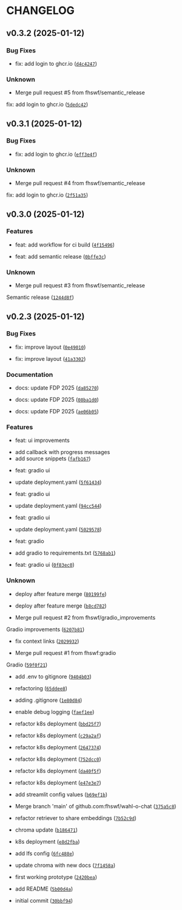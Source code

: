 # CHANGELOG


## v0.3.2 (2025-01-12)

### Bug Fixes

* fix: add login to ghcr.io ([`d4c4247`](https://github.com/fhswf/wahl-o-chat/commit/d4c4247334a92ae494ad430514629b5da6f9f762))

### Unknown

* Merge pull request #5 from fhswf/semantic_release

fix: add login to ghcr.io ([`5dedc42`](https://github.com/fhswf/wahl-o-chat/commit/5dedc42030258d79fa6e908ba9a4ab4741d8df4c))


## v0.3.1 (2025-01-12)

### Bug Fixes

* fix: add login to ghcr.io ([`eff3e4f`](https://github.com/fhswf/wahl-o-chat/commit/eff3e4f7087c750fb75c87a9d93c41f9cf37557f))

### Unknown

* Merge pull request #4 from fhswf/semantic_release

fix: add login to ghcr.io ([`2f51a35`](https://github.com/fhswf/wahl-o-chat/commit/2f51a359faea34204f5303b4c7643f45dd0892aa))


## v0.3.0 (2025-01-12)

### Features

* feat: add workflow for ci build ([`4f15496`](https://github.com/fhswf/wahl-o-chat/commit/4f154967d532f990384bc300625809c503336a90))

* feat: add semantic release ([`0bffe3c`](https://github.com/fhswf/wahl-o-chat/commit/0bffe3cc2e4c08651bd561ac9b0611fbd00b352b))

### Unknown

* Merge pull request #3 from fhswf/semantic_release

Semantic release ([`1244d8f`](https://github.com/fhswf/wahl-o-chat/commit/1244d8f98f49c8a2cbe340effebf0336a1810b30))


## v0.2.3 (2025-01-12)

### Bug Fixes

* fix: improve layout ([`0e49010`](https://github.com/fhswf/wahl-o-chat/commit/0e49010674ba54087442b62c76683606d60c989f))

* fix: improve layout ([`41a3302`](https://github.com/fhswf/wahl-o-chat/commit/41a330231424d9975c803fdd161b7b70b6ee0811))

### Documentation

* docs: update FDP 2025 ([`da85270`](https://github.com/fhswf/wahl-o-chat/commit/da85270369d7cc807f1049492feff8c061809f68))

* docs: update FDP 2025 ([`08ba1d0`](https://github.com/fhswf/wahl-o-chat/commit/08ba1d0119e4f1af27262cd116110c07b4eb6a43))

* docs: update FDP 2025 ([`ae06b05`](https://github.com/fhswf/wahl-o-chat/commit/ae06b05e01e2402b553d232f3b65208a2aab6d51))

### Features

* feat: ui improvements

- add callback with progress messages
- add source snippets ([`fafb167`](https://github.com/fhswf/wahl-o-chat/commit/fafb16733fd83193ece2cfcd18709c095d043fb9))

* feat: gradio ui

- update deployment.yaml ([`5f61434`](https://github.com/fhswf/wahl-o-chat/commit/5f61434f66ce53fed07f2fda4ffb3f503b3703a3))

* feat: gradio ui

- update deployment.yaml ([`94cc544`](https://github.com/fhswf/wahl-o-chat/commit/94cc5443b5d0eb3554a371cef9f7aa3d44a2f7d8))

* feat: gradio ui

- update deployment.yaml ([`5029578`](https://github.com/fhswf/wahl-o-chat/commit/50295780f7724e5c93676350a294ed0fe1370bb2))

* feat: gradio

- add gradio to requirements.txt ([`5768ab1`](https://github.com/fhswf/wahl-o-chat/commit/5768ab1759cf4fff48c83d0ff4d1073ae23fc808))

* feat: gradio ui ([`0f83ec0`](https://github.com/fhswf/wahl-o-chat/commit/0f83ec0b749fbda53d94d0e190642f80b2c51316))

### Unknown

* deploy after feature merge ([`80199fe`](https://github.com/fhswf/wahl-o-chat/commit/80199fec7ad719dd22363155295e5f69b2e324c9))

* deploy after feature merge ([`b8cd782`](https://github.com/fhswf/wahl-o-chat/commit/b8cd7821c9b22cd31415dcd0927ba91fdb2e8fd7))

* Merge pull request #2 from fhswf/gradio_improvements

Gradio improvements ([`6207b81`](https://github.com/fhswf/wahl-o-chat/commit/6207b815cbff2e5c30c60e8bae7a05e72ef5dcbe))

* fix context links ([`2029932`](https://github.com/fhswf/wahl-o-chat/commit/2029932c9d5d084a205bc9b503dba5c6dc3225e7))

* Merge pull request #1 from fhswf:gradio

Gradio ([`59f0f21`](https://github.com/fhswf/wahl-o-chat/commit/59f0f210f38ed12a4217eda3908d26d0f8224ebd))

* add .env to gitignore ([`9404b03`](https://github.com/fhswf/wahl-o-chat/commit/9404b03b9d1ddfee4ce89d12b8ca2e1540a05d0d))

* refactoring ([`65ddee8`](https://github.com/fhswf/wahl-o-chat/commit/65ddee8487b3cefd261b10aa3d6cc30008e7b0c0))

* adding .gitignore ([`1e80d84`](https://github.com/fhswf/wahl-o-chat/commit/1e80d84de3fda612c601d3973a642ea98bdd7885))

* enable debug logging ([`faef1ee`](https://github.com/fhswf/wahl-o-chat/commit/faef1ee0b818e37acfa368ee86b4bf273bfcee95))

* refactor k8s deployment ([`bbd25f7`](https://github.com/fhswf/wahl-o-chat/commit/bbd25f79102c80e8138370d0be268aa9712e4d6d))

* refactor k8s deployment ([`c29a2af`](https://github.com/fhswf/wahl-o-chat/commit/c29a2afc0398ba94a6cd7017b31d2861760a490b))

* refactor k8s deployment ([`2647374`](https://github.com/fhswf/wahl-o-chat/commit/264737458c341777ff800491ce8048d6527f2c7a))

* refactor k8s deployment ([`752dcc0`](https://github.com/fhswf/wahl-o-chat/commit/752dcc01fe8919cc31deb788f7d9f3aa66cd5263))

* refactor k8s deployment ([`da40f5f`](https://github.com/fhswf/wahl-o-chat/commit/da40f5f87ef18c997efa5f8c729a04215b0a9291))

* refactor k8s deployment ([`e47e3e7`](https://github.com/fhswf/wahl-o-chat/commit/e47e3e7362d6a01740e3ef385f3a2dd3bf9756cf))

* add streamlit config values ([`b69ef1b`](https://github.com/fhswf/wahl-o-chat/commit/b69ef1b0577b05f4b2b6ab3400f0feedc6f765b7))

* Merge branch 'main' of github.com:fhswf/wahl-o-chat ([`375a5c8`](https://github.com/fhswf/wahl-o-chat/commit/375a5c823527d6ab5b673428e1197c403e2efc4e))

* refactor retriever to share embeddings ([`7b52c9d`](https://github.com/fhswf/wahl-o-chat/commit/7b52c9d06178588d8fe284191ce4ac0b90a9f69e))

* chroma update ([`b186471`](https://github.com/fhswf/wahl-o-chat/commit/b186471dbd08428e7492a6f041dceca75755290f))

* k8s deployment ([`e8d2fba`](https://github.com/fhswf/wahl-o-chat/commit/e8d2fba666a6ff67d219b9aa4ee035446c7f0331))

* add lfs config ([`6fc488e`](https://github.com/fhswf/wahl-o-chat/commit/6fc488efb6b690a7ac060a7ddc7cdc8f9653d565))

* update chroma with new docs ([`7f1458a`](https://github.com/fhswf/wahl-o-chat/commit/7f1458a15133e2f57de37616449de781c2e49e21))

* first working prototype ([`2420bea`](https://github.com/fhswf/wahl-o-chat/commit/2420bea0b2613dcffdf98ac51bb11a36c97f7bfd))

* add README ([`5b00d4a`](https://github.com/fhswf/wahl-o-chat/commit/5b00d4abb9f2d7f724623791e53ef0fcad758fa7))

* initial commit ([`30bbf94`](https://github.com/fhswf/wahl-o-chat/commit/30bbf9446e5c6fa4214b9c063760b1e3888065d1))
